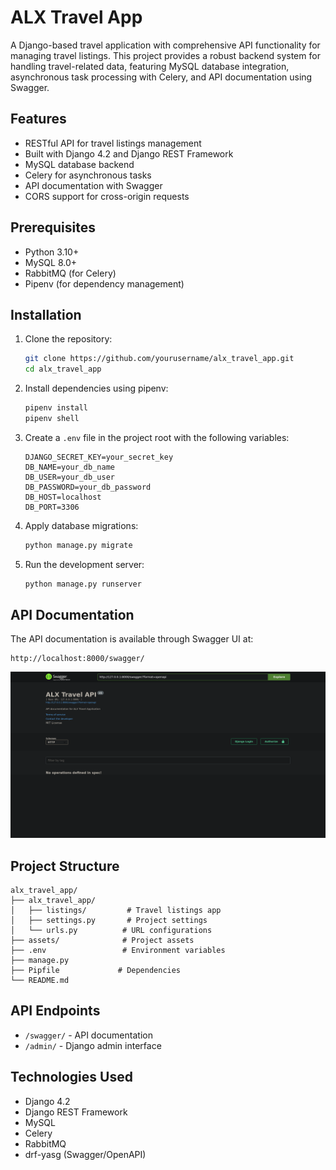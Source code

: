 # ALX Travel App

A Django-based travel application with comprehensive API functionality for managing travel listings. This project provides a robust backend system for handling travel-related data, featuring MySQL database integration, asynchronous task processing with Celery, and API documentation using Swagger.

## Features

- RESTful API for travel listings management
- Built with Django 4.2 and Django REST Framework
- MySQL database backend
- Celery for asynchronous tasks
- API documentation with Swagger
- CORS support for cross-origin requests

## Prerequisites

- Python 3.10+
- MySQL 8.0+
- RabbitMQ (for Celery)
- Pipenv (for dependency management)

## Installation

1. Clone the repository:
   ```bash
   git clone https://github.com/yourusername/alx_travel_app.git
   cd alx_travel_app
   ```

2. Install dependencies using pipenv:
   ```bash
   pipenv install
   pipenv shell
   ```

3. Create a `.env` file in the project root with the following variables:
   ```
   DJANGO_SECRET_KEY=your_secret_key
   DB_NAME=your_db_name
   DB_USER=your_db_user
   DB_PASSWORD=your_db_password
   DB_HOST=localhost
   DB_PORT=3306
   ```

4. Apply database migrations:
   ```bash
   python manage.py migrate
   ```

5. Run the development server:
   ```bash
   python manage.py runserver
   ```

## API Documentation

The API documentation is available through Swagger UI at:
```
http://localhost:8000/swagger/
```

![Swagger Documentation](assets/swagger.png)

## Project Structure

```
alx_travel_app/
├── alx_travel_app/
│   ├── listings/         # Travel listings app
│   ├── settings.py       # Project settings
│   └── urls.py          # URL configurations
├── assets/              # Project assets
├── .env                 # Environment variables
├── manage.py
├── Pipfile             # Dependencies
└── README.md
```

## API Endpoints

- `/swagger/` - API documentation
- `/admin/` - Django admin interface

## Technologies Used

- Django 4.2
- Django REST Framework
- MySQL
- Celery
- RabbitMQ
- drf-yasg (Swagger/OpenAPI)
